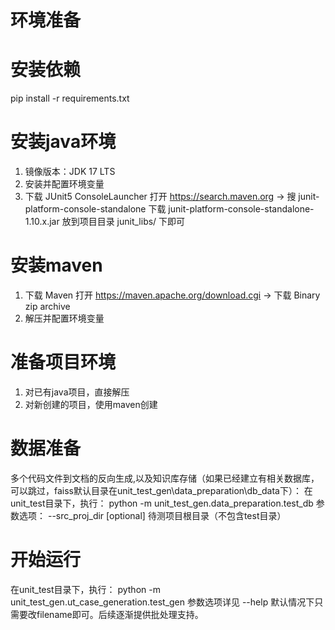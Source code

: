 # 环境准备

# 安装依赖
pip install -r requirements.txt

# 安装java环境
1. 镜像版本：JDK 17 LTS
2. 安装并配置环境变量
3. 下载 JUnit5 ConsoleLauncher
    打开 https://search.maven.org → 搜  junit-platform-console-standalone 
    下载  junit-platform-console-standalone-1.10.x.jar 
    放到项目目录  junit_libs/  下即可

# 安装maven
1. 下载 Maven
   打开 https://maven.apache.org/download.cgi → 下载 Binary zip archive
2. 解压并配置环境变量

# 准备项目环境
1. 对已有java项目，直接解压
2. 对新创建的项目，使用maven创建

# 数据准备
多个代码文件到文档的反向生成,以及知识库存储（如果已经建立有相关数据库，可以跳过，faiss默认目录在unit_test_gen\data_preparation\db_data下）：
在unit_test目录下，执行：
python -m unit_test_gen.data_preparation.test_db 
参数选项： 
--src_proj_dir [optional] 待测项目根目录（不包含test目录）

# 开始运行
在unit_test目录下，执行：
python -m unit_test_gen.ut_case_generation.test_gen 
参数选项详见 --help
默认情况下只需要改filename即可。后续逐渐提供批处理支持。

